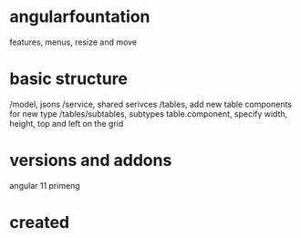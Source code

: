 # angularfountation

features, menus, resize and move

# basic structure

/model, jsons
/service, shared serivces
/tables, add new table components for new type
/tables/subtables, subtypes
table.component, specify width, height, top and left on the grid


# versions and addons

angular 11
primeng

# created

